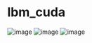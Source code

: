 ﻿# lbm_cuda
![image](https://github.com/f4try/lbm_cuda/blob/main/lbm_output1617902896.gif)
![image](https://github.com/f4try/lbm_cuda/blob/main/lbm_output1617904191.gif)
![image](https://github.com/f4try/lbm_cuda/blob/main/lbm_output1617909668.gif)

